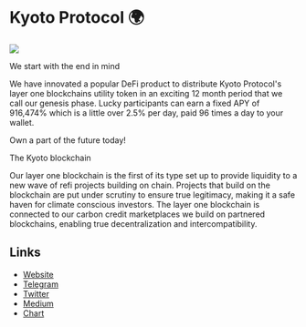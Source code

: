 
# Kyoto Protocol 🌍

![](https://files.catbox.moe/m2ii60.jpg)

We start with the end in mind

We have innovated a popular DeFi product to distribute Kyoto Protocol's layer one blockchains utility token in an exciting 12 month period that we call our genesis phase. Lucky participants can earn a fixed APY of 916,474% which is a little over 2.5% per day, paid 96 times a day to your wallet.‍

Own a part of the future today!

The Kyoto blockchain 

Our layer one blockchain is the first of its type set up to provide liquidity to a new wave of refi projects building on chain. Projects that build on the blockchain are put under scrutiny to ensure true legitimacy, making it a safe haven for climate conscious investors. The layer one blockchain is connected to our carbon credit marketplaces we build on partnered blockchains, enabling true decentralization and intercompatibility.

## Links
- [Website](https://www.kyotoprotocol.io/)
- [Telegram](https://t.me/KyotoProtocol)
- [Twitter](https://twitter.com/official_kpio)
- [Medium](https://bit.ly/3sezuqO)
- [Chart](https://app.nexuscrypto.com/token/bsc/0x69104fb28f4BB9f6efc899bd1d94f386CDF1b9dA)